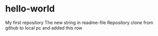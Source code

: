 # hello-world
My first repository The new string in readme-file Repository clone from github to local pc and added this row